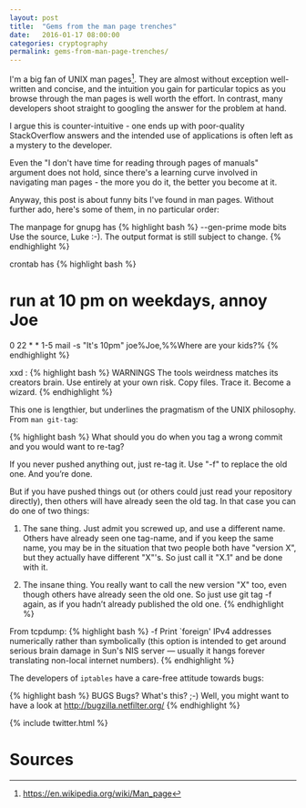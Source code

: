 ```yaml
---
layout: post
title:  "Gems from the man page trenches"
date:   2016-01-17 08:00:00
categories: cryptography
permalink: gems-from-man-page-trenches/
---
```


I'm a big fan of UNIX man pages[^1]. They are almost without exception well-written and concise, and the intuition you gain for particular topics as you browse through the man pages is well worth the effort. In contrast, many developers shoot straight to googling the answer for the problem at hand.

I argue this is counter-intuitive - one ends up with poor-quality StackOverflow answers and the intended use of applications is often left as a mystery to the developer.

Even the "I don't have time for reading through pages of manuals" argument does not hold, since there's a learning curve involved in navigating man pages - the more you do it, the better you become at it.

Anyway, this post is about funny bits I've found in man pages. Without further ado, here's some of them, in no particular order:

The manpage for gnupg has 
{% highlight bash %}
--gen-prime mode bits
        Use the source, Luke :-). The output format is still subject to change.
{% endhighlight %}

crontab has
{% highlight bash %}
# run at 10 pm on weekdays, annoy Joe
0 22 * * 1-5    mail -s "It's 10pm" joe%Joe,%%Where are your kids?%
{% endhighlight %}

xxd :
{% highlight bash %}
WARNINGS
       The  tools weirdness matches its creators brain.  Use entirely at your own risk. Copy files. Trace it. Become
       a wizard.
{% endhighlight %}

This one is lengthier, but underlines the pragmatism of the UNIX philosophy. From `man git-tag`:

{% highlight bash %}
What should you do when you tag a wrong commit and you would want to re-tag?

If you never pushed anything out, just re-tag it. Use "-f" to replace the old one. And you’re done.

But if you have pushed things out (or others could just read your repository directly), then others will
have already seen the old tag. In that case you can do one of two things:

1. The sane thing. Just admit you screwed up, and use a different name. Others have already seen one
   tag-name, and if you keep the same name, you may be in the situation that two people both have "version
   X", but they actually have different "X"'s. So just call it "X.1" and be done with it.

2. The insane thing. You really want to call the new version "X" too, even though others have already seen
   the old one. So just use git tag -f again, as if you hadn’t already published the old one.
{% endhighlight %}

From tcpdump:
{% highlight bash %}
       -f     Print `foreign' IPv4 addresses numerically rather than symbolically (this option  is  intended  to  get  around
	                 serious brain damage in Sun's NIS server — usually it hangs forever translating non-local internet numbers).
{% endhighlight %}
				
The developers of `iptables` have a care-free attitude towards bugs:

{% highlight bash %}
BUGS
       Bugs?  What's this? ;-) Well, you might want to have a look at http://bugzilla.netfilter.org/
{% endhighlight %}


{% include twitter.html %}

# Sources 
[^1]:<https://en.wikipedia.org/wiki/Man_page>
